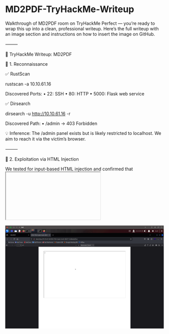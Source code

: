 # MD2PDF-TryHackMe-Writeup
Walkthrough of MD2PDF room on TryHackMe
Perfect — you’re ready to wrap this up into a clean, professional writeup. Here’s the full writeup with an image section and instructions on how to insert the image on GitHub.

⸻

🏴 TryHackMe Writeup: MD2PDF



🧭 1. Reconnaissance

✅ RustScan

rustscan -a 10.10.61.16

Discovered Ports:
	•	22: SSH
	•	80: HTTP
	•	5000: Flask web service

✅ Dirsearch

dirsearch -u http://10.10.61.16 -r

Discovered Path:
	•	/admin → 403 Forbidden

💡 Inference: The /admin panel exists but is likely restricted to localhost. We aim to reach it via the victim’s browser.

⸻

🎯 2. Exploitation via HTML Injection

We tested for input-based HTML injection and confirmed that <iframe> tags are rendered unfiltered. This is a green light for HTML injection.

✅ Payload Injected:

<iframe src="http://localhost:5000/admin" width="100%" height="500"></iframe>


![Flag Extraction in Action](./flag.png)
